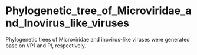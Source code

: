 # Phylogenetic_tree_of_Microviridae_and_Inovirus_like_viruses
Phylogenetic trees of Microviridae and inovirus-like viruses were generated base on VP1 and PI, respectively.
